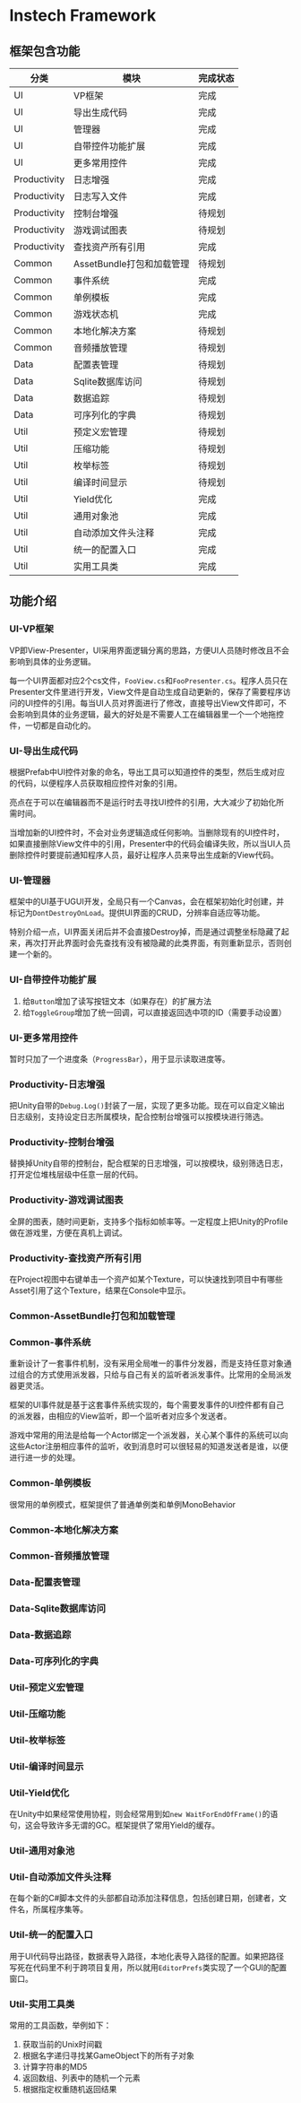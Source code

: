 # Instech Framework

## 框架包含功能
|分类|模块|完成状态|
|-|-|-|
|UI|VP框架|完成|
|UI|导出生成代码|完成|
|UI|管理器|完成|
|UI|自带控件功能扩展|完成|
|UI|更多常用控件|完成|
|Productivity|日志增强|完成|
|Productivity|日志写入文件|完成|
|Productivity|控制台增强|待规划|
|Productivity|游戏调试图表|待规划|
|Productivity|查找资产所有引用|完成|
|Common|AssetBundle打包和加载管理|待规划|
|Common|事件系统|完成|
|Common|单例模板|完成|
|Common|游戏状态机|完成|
|Common|本地化解决方案|待规划|
|Common|音频播放管理|待规划|
|Data|配置表管理|待规划|
|Data|Sqlite数据库访问|待规划|
|Data|数据追踪|待规划|
|Data|可序列化的字典|待规划|
|Util|预定义宏管理|待规划|
|Util|压缩功能|待规划|
|Util|枚举标签|待规划|
|Util|编译时间显示|待规划|
|Util|Yield优化|完成|
|Util|通用对象池|完成|
|Util|自动添加文件头注释|完成|
|Util|统一的配置入口|完成|
|Util|实用工具类|完成|

## 功能介绍

### UI-VP框架
VP即View-Presenter，UI采用界面逻辑分离的思路，方便UI人员随时修改且不会影响到具体的业务逻辑。

每一个UI界面都对应2个cs文件，`FooView.cs`和`FooPresenter.cs`。程序人员只在Presenter文件里进行开发，View文件是自动生成自动更新的，保存了需要程序访问的UI控件的引用。每当UI人员对界面进行了修改，直接导出View文件即可，不会影响到具体的业务逻辑，最大的好处是不需要人工在编辑器里一个一个地拖控件，一切都是自动化的。

### UI-导出生成代码
根据Prefab中UI控件对象的命名，导出工具可以知道控件的类型，然后生成对应的代码，以便程序人员获取相应控件对象的引用。

亮点在于可以在编辑器而不是运行时去寻找UI控件的引用，大大减少了初始化所需时间。

当增加新的UI控件时，不会对业务逻辑造成任何影响。当删除现有的UI控件时，如果直接删除View文件中的引用，Presenter中的代码会编译失败，所以当UI人员删除控件时要提前通知程序人员，最好让程序人员来导出生成新的View代码。

### UI-管理器
框架中的UI基于UGUI开发，全局只有一个Canvas，会在框架初始化时创建，并标记为`DontDestroyOnLoad`。提供UI界面的CRUD，分辨率自适应等功能。

特别介绍一点，UI界面关闭后并不会直接Destroy掉，而是通过调整坐标隐藏了起来，再次打开此界面时会先查找有没有被隐藏的此类界面，有则重新显示，否则创建一个新的。

### UI-自带控件功能扩展
1. 给`Button`增加了读写按钮文本（如果存在）的扩展方法
2. 给`ToggleGroup`增加了统一回调，可以直接返回选中项的ID（需要手动设置）

### UI-更多常用控件
暂时只加了一个进度条（`ProgressBar`），用于显示读取进度等。

### Productivity-日志增强
把Unity自带的`Debug.Log()`封装了一层，实现了更多功能。现在可以自定义输出日志级别，支持设定日志所属模块，配合控制台增强可以按模块进行筛选。

### Productivity-控制台增强
替换掉Unity自带的控制台，配合框架的日志增强，可以按模块，级别筛选日志，打开定位堆栈层级中任意一层的代码。

### Productivity-游戏调试图表
全屏的图表，随时间更新，支持多个指标如帧率等。一定程度上把Unity的Profile做在游戏里，方便在真机上调试。

### Productivity-查找资产所有引用
在Project视图中右键单击一个资产如某个Texture，可以快速找到项目中有哪些Asset引用了这个Texture，结果在Console中显示。

### Common-AssetBundle打包和加载管理

### Common-事件系统
重新设计了一套事件机制，没有采用全局唯一的事件分发器，而是支持任意对象通过组合的方式使用派发器，只给与自己有关的监听者派发事件。比常用的全局派发器更灵活。

框架的UI事件就是基于这套事件系统实现的，每个需要发事件的UI控件都有自己的派发器，由相应的View监听，即一个监听者对应多个发送者。

游戏中常用的用法是给每一个Actor绑定一个派发器，关心某个事件的系统可以向这些Actor注册相应事件的监听，收到消息时可以很轻易的知道发送者是谁，以便进行进一步的处理。

### Common-单例模板
很常用的单例模式，框架提供了普通单例类和单例MonoBehavior

### Common-本地化解决方案

### Common-音频播放管理

### Data-配置表管理

### Data-Sqlite数据库访问

### Data-数据追踪

### Data-可序列化的字典

### Util-预定义宏管理

### Util-压缩功能

### Util-枚举标签

### Util-编译时间显示

### Util-Yield优化
在Unity中如果经常使用协程，则会经常用到如`new WaitForEndOfFrame()`的语句，这会导致许多无谓的GC。框架提供了常用Yield的缓存。

### Util-通用对象池

### Util-自动添加文件头注释
在每个新的C#脚本文件的头部都自动添加注释信息，包括创建日期，创建者，文件名，所属程序集等。

### Util-统一的配置入口
用于UI代码导出路径，数据表导入路径，本地化表导入路径的配置。如果把路径写死在代码里不利于跨项目复用，所以就用`EditorPrefs`类实现了一个GUI的配置窗口。

### Util-实用工具类
常用的工具函数，举例如下：
1. 获取当前的Unix时间戳
2. 根据名字递归寻找某GameObject下的所有子对象
3. 计算字符串的MD5
4. 返回数组、列表中的随机一个元素
5. 根据指定权重随机返回结果